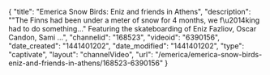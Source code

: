 {
    "title": "Emerica Snow Birds: Eniz and friends in Athens",
    "description": "\"The Finns had been under a meter of snow for 4 months, we f\u2014king had to do something...\" Featuring the skateboarding of Eniz Fazliov, Oscar Candon, Sami ...",
    "channelid": "168523",
    "videoid": "6390156",
    "date_created": "1441401202",
    "date_modified": "1441401202",
    "type": "captivate",
    "layout": "channelVideo",
    "url": "\/emerica\/emerica-snow-birds-eniz-and-friends-in-athens\/168523-6390156"
}